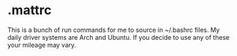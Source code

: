# .mattrc

This is a bunch of run commands for me to source in ~/.bashrc files.
My daily driver systems are Arch and Ubuntu. If you decide to use any 
of these your mileage may vary.

